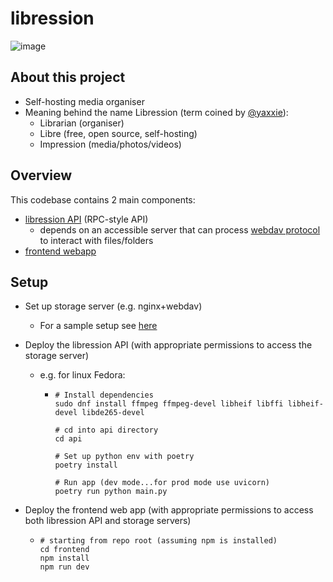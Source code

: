# libression
![image](https://github.com/user-attachments/assets/a27d487c-1af7-42d2-8e81-0ab05aefc4f5)

## About this project
- Self-hosting media organiser
- Meaning behind the name Libression (term coined by [@yaxxie](https://github.com/yaxxie)):
  - Librarian (organiser)
  - Libre (free, open source, self-hosting)
  - Impression (media/photos/videos)

## Overview
This codebase contains 2 main components:
- [libression API](./api/) (RPC-style API)
  - depends on an accessible server that can process [webdav protocol](https://en.wikipedia.org/wiki/WebDAV) to interact with files/folders
- [frontend webapp](./frontend/)

## Setup
- Set up storage server (e.g. nginx+webdav)
  - For a sample setup see [here](./sample_deployment/README.md)
- Deploy the libression API (with appropriate permissions to access the storage server)
  - e.g. for linux Fedora:
    - ```
      # Install dependencies
      sudo dnf install ffmpeg ffmpeg-devel libheif libffi libheif-devel libde265-devel

      # cd into api directory
      cd api
      
      # Set up python env with poetry
      poetry install
      
      # Run app (dev mode...for prod mode use uvicorn)
      poetry run python main.py
      ```

- Deploy the frontend web app (with appropriate permissions to access both libression API and storage servers)
  - ```
    # starting from repo root (assuming npm is installed)
    cd frontend
    npm install
    npm run dev
    ```
